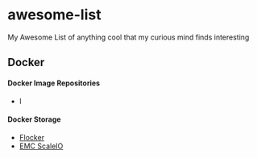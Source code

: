 # awesome-list
My Awesome List of anything cool that my curious mind finds interesting

## Docker

#### Docker Image Repositories
- l

#### Docker Storage
- [Flocker](https://flocker.readthedocs.io/en/latest/flocker-features/storage-backends.html#supported-backends)
- [EMC ScaleIO](http://node.mu/2017/06/30/scaleio-on-ubuntu-xenial/)
